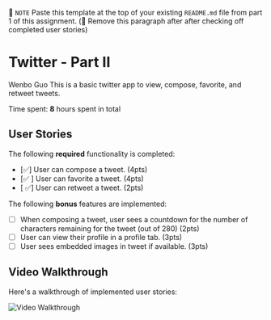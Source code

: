 📝 `NOTE` Paste this template at the top of your existing `README.md` file from part 1 of this assignment. (🚫 Remove this paragraph after after checking off completed user stories)

# Twitter - Part II

Wenbo Guo
This is a basic twitter app to view, compose, favorite, and retweet tweets.

Time spent: **8** hours spent in total

## User Stories

The following **required** functionality is completed:

- [✅] User can compose a tweet. (4pts)
- [✅ ] User can favorite a tweet. (4pts)
- [ ✅] User can retweet a tweet. (2pts)

The following **bonus** features are implemented:

- [ ] When composing a tweet, user sees a countdown for the number of characters remaining for the tweet (out of 280) (2pts)
- [ ] User can view their profile in a profile tab. (3pts)
- [ ] User sees embedded images in tweet if available. (3pts)

## Video Walkthrough

Here's a walkthrough of implemented user stories:

<img src=http://g.recordit.co/zmT4nn5QGY.gif title='Video Walkthrough' width='' alt='Video Walkthrough' />
